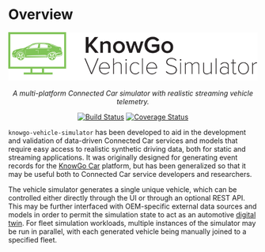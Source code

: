 # Overview

![KnowGo Vehicle Simulator Logo](images/logo.png)

<center>
<i>A multi-platform Connected Car simulator with realistic streaming
   vehicle telemetry.</i>

[![Build Status](https://travis-ci.com/knowgoio/knowgo-vehicle-simulator.svg?branch=master)](https://travis-ci.com/knowgoio/knowgo-vehicle-simulator)
[![Coverage Status](https://coveralls.io/repos/github/knowgoio/knowgo-vehicle-simulator/badge.svg?branch=master)](https://coveralls.io/github/knowgoio/knowgo-vehicle-simulator?branch=master)
</center>

``knowgo-vehicle-simulator`` has been developed to aid in the
development and validation of data-driven Connected Car services and
models that require easy access to realistic synthetic driving data,
both for static and streaming applications. It was originally designed
for generating event records for the [KnowGo Car] platform, but has
been generalized so that it may be useful both to Connected Car service
developers and researchers.

The vehicle simulator generates a single unique vehicle, which can
be controlled either directly through the UI or through an optional REST
API. This may be further interfaced with OEM-specific external data
sources and models in order to permit the simulation state to act as an
automotive [digital twin]. For fleet simulation workloads, multiple
instances of the simulator may be run in parallel, with each generated
vehicle being manually joined to a specified fleet.

[digital twin]: https://en.wikipedia.org/wiki/Digital_twin
[KnowGo Car]: https://knowgo.io
